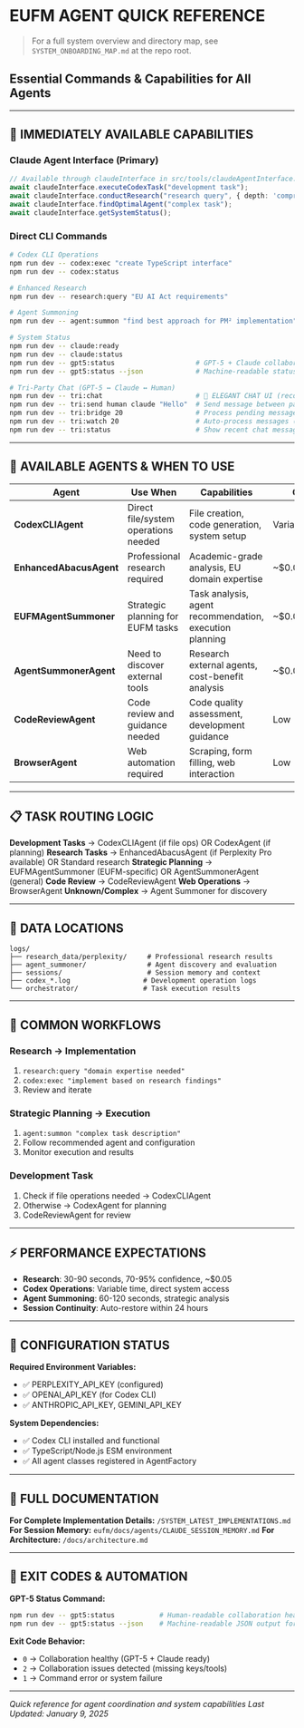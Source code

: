 # EUFM AGENT QUICK REFERENCE
> For a full system overview and directory map, see `SYSTEM_ONBOARDING_MAP.md` at the repo root.
## Essential Commands & Capabilities for All Agents

---

## 🚀 IMMEDIATELY AVAILABLE CAPABILITIES

### **Claude Agent Interface (Primary)**
```typescript
// Available through claudeInterface in src/tools/claudeAgentInterface.ts
await claudeInterface.executeCodexTask("development task");
await claudeInterface.conductResearch("research query", { depth: 'comprehensive' });
await claudeInterface.findOptimalAgent("complex task");
await claudeInterface.getSystemStatus();
```

### **Direct CLI Commands**
```bash
# Codex CLI Operations
npm run dev -- codex:exec "create TypeScript interface"
npm run dev -- codex:status

# Enhanced Research  
npm run dev -- research:query "EU AI Act requirements"

# Agent Summoning
npm run dev -- agent:summon "find best approach for PM² implementation"

# System Status
npm run dev -- claude:ready
npm run dev -- claude:status
npm run dev -- gpt5:status                    # GPT-5 + Claude collaboration health
npm run dev -- gpt5:status --json             # Machine-readable status (CI friendly)

# Tri-Party Chat (GPT-5 ↔ Claude ↔ Human)
npm run dev -- tri:chat                       # 🌟 ELEGANT CHAT UI (recommended)
npm run dev -- tri:send human claude "Hello"  # Send message between participants
npm run dev -- tri:bridge 20                  # Process pending messages (one-shot)
npm run dev -- tri:watch 20                   # Auto-process messages (live mode)
npm run dev -- tri:status                     # Show recent chat messages
```

---

## 🤖 AVAILABLE AGENTS & WHEN TO USE

| Agent | Use When | Capabilities | Cost |
|-------|----------|--------------|------|
| **CodexCLIAgent** | Direct file/system operations needed | File creation, code generation, system setup | Variable |
| **EnhancedAbacusAgent** | Professional research required | Academic-grade analysis, EU domain expertise | ~$0.05/query |
| **EUFMAgentSummoner** | Strategic planning for EUFM tasks | Task analysis, agent recommendation, execution planning | ~$0.02 |
| **AgentSummonerAgent** | Need to discover external tools | Research external agents, cost-benefit analysis | ~$0.05 |
| **CodeReviewAgent** | Code review and guidance needed | Code quality assessment, development guidance | Low |
| **BrowserAgent** | Web automation required | Scraping, form filling, web interaction | Low |

---

## 📋 TASK ROUTING LOGIC

**Development Tasks** → CodexCLIAgent (if file ops) OR CodexAgent (if planning)
**Research Tasks** → EnhancedAbacusAgent (if Perplexity Pro available) OR Standard research
**Strategic Planning** → EUFMAgentSummoner (EUFM-specific) OR AgentSummonerAgent (general)
**Code Review** → CodeReviewAgent 
**Web Operations** → BrowserAgent
**Unknown/Complex** → Agent Summoner for discovery

---

## 💾 DATA LOCATIONS

```
logs/
├── research_data/perplexity/     # Professional research results
├── agent_summoner/               # Agent discovery and evaluation
├── sessions/                     # Session memory and context
├── codex_*.log                  # Development operation logs
└── orchestrator/                # Task execution results
```

---

## 🎯 COMMON WORKFLOWS

### **Research → Implementation**
1. `research:query "domain expertise needed"`
2. `codex:exec "implement based on research findings"`
3. Review and iterate

### **Strategic Planning → Execution**
1. `agent:summon "complex task description"`
2. Follow recommended agent and configuration
3. Monitor execution and results

### **Development Task**
1. Check if file operations needed → CodexCLIAgent
2. Otherwise → CodexAgent for planning
3. CodeReviewAgent for review

---

## ⚡ PERFORMANCE EXPECTATIONS

- **Research**: 30-90 seconds, 70-95% confidence, ~$0.05
- **Codex Operations**: Variable time, direct system access
- **Agent Summoning**: 60-120 seconds, strategic analysis
- **Session Continuity**: Auto-restore within 24 hours

---

## 🔧 CONFIGURATION STATUS

**Required Environment Variables:**
- ✅ PERPLEXITY_API_KEY (configured)
- ✅ OPENAI_API_KEY (for Codex CLI)
- ✅ ANTHROPIC_API_KEY, GEMINI_API_KEY

**System Dependencies:**
- ✅ Codex CLI installed and functional
- ✅ TypeScript/Node.js ESM environment
- ✅ All agent classes registered in AgentFactory

---

## 📖 FULL DOCUMENTATION

**For Complete Implementation Details:** `/SYSTEM_LATEST_IMPLEMENTATIONS.md`
**For Session Memory:** `eufm/docs/agents/CLAUDE_SESSION_MEMORY.md`
**For Architecture:** `/docs/architecture.md`

---

## 🏁 EXIT CODES & AUTOMATION

**GPT-5 Status Command:**
```bash
npm run dev -- gpt5:status           # Human-readable collaboration health report
npm run dev -- gpt5:status --json    # Machine-readable JSON output for CI/automation
```

**Exit Code Behavior:**
- `0` → Collaboration healthy (GPT-5 + Claude ready)
- `2` → Collaboration issues detected (missing keys/tools)  
- `1` → Command error or system failure

---

*Quick reference for agent coordination and system capabilities*
*Last Updated: January 9, 2025*
